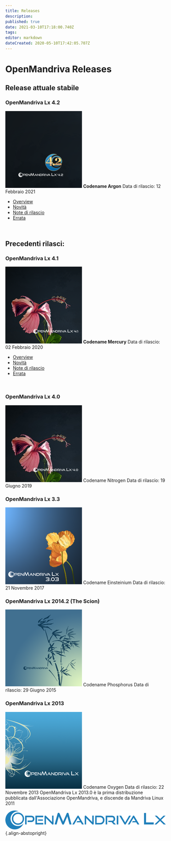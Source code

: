 ```yaml
---
title: Releases
description: 
published: true
date: 2021-03-10T17:18:00.740Z
tags: 
editor: markdown
dateCreated: 2020-05-10T17:42:05.707Z
---
```


# OpenMandriva Releases

## Release attuale stabile
### OpenMandriva Lx 4.2
![omlx4.2-240px.png](/images/omlx4.2-240px.png)
**Codename Argon**
Data di rilascio: 12 Febbraio 2021

- [Overview](/releases/omlx42)
- [Novità](/releases/omlx42/new)
- [Note di rilascio](/releases/omlx42/notes)
- [Errata](/releases/omlx42/errata)
<br>


## Precedenti rilasci:
### OpenMandriva Lx 4.1
![omlx4.1-240px.png](/images/omlx4.1-240px.png)
**Codename Mercury**
Data di rilascio: 02 Febbraio 2020

- [Overview](/releases/omlx41)
- [Novità](/releases/omlx41/new)
- [Note di rilascio](/releases/omlx41/notes)
- [Errata](/releases/omlx41/errata)
<br>

### OpenMandriva Lx 4.0
![omlx4.0-240px.jpg](/images/omlx4.0-240px.jpg)
Codename Nitrogen
Data di rilascio: 19 Giugno 2019
<br>

### OpenMandriva Lx 3.3
![omlx3.3-240px.png](/images/omlx3.3-240px.png)
Codename Einsteinium
Data di rilascio: 21 Novembre 2017
<br>

### OpenMandriva Lx 2014.2 (The Scion)
![omlx2014-240px.png](/images/omlx2014-240px.png)
Codename Phosphorus
Data di rilascio: 29 Giugno 2015
<br>

### OpenMandriva Lx 2013
![omlx2013-240px.png](/images/omlx2013-240px.png)
Codename Oxygen
Data di rilascio: 22 Novembre 2013
OpenMandriva Lx 2013.0 è la prima distribuzione pubblicata dall'Associazione OpenMandriva, e discende da Mandriva Linux 2011
<br>

![header-tr-omlx.svg](/assets/header-tr-omlx.svg){.align-abstopright}
